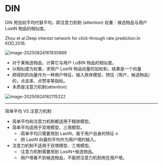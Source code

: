 # DIN

DIN 用加权平均代替平均，即注意力机制 (attention)
权重：候选物品与用户 LαstN 物品的相似度。

Zhou et al.Deep interest network for click-through rate prediction.In KDD,2018.

![image-20250824161930869](https://gcore.jsdelivr.net/gh/davidliuk/images@master/image-20250824161930869.png)

- 对于某候选物品，计算它与用户 Lα$tN 物品的相似度。
- 以相似度为权重，求用户 LαstN 物品向量的加权和，结果是一个向量
- 把得到的向量作为一种用户特征，输入排序模型，预估（用户，候选物品）的，点击率、点赞率等指标。
- 本质是注意力机制(attention)

![image-20250824162115222](https://gcore.jsdelivr.net/gh/davidliuk/images@master/image-20250824162115222.png)

---

简单平均 VS.注意力机制

- 简单平均和注意力机制都适用于精排模型。
- 简单平均适用于双塔模型、三塔模型。
  - ·简单平均只需要用到 LastN，属于用户自身的特征 o
  - ·把 LastN 向量的平均作为用户塔的输入。
- 注意力机制不适用于双塔模型、三塔模型。
  - ·注意力机制需要用到 LαstN+候选物品。
  - ·用户塔看不到候选物品，不能把注意力机制用在用户塔。
